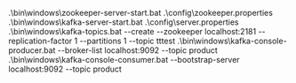 
.\bin\windows\zookeeper-server-start.bat .\config\zookeeper.properties
.\bin\windows\kafka-server-start.bat .\config\server.properties
.\bin\windows\kafka-topics.bat --create --zookeeper localhost:2181 --replication-factor 1 --partitions 1 --topic tttest
.\bin\windows\kafka-console-producer.bat --broker-list localhost:9092 --topic product
.\bin\windows\kafka-console-consumer.bat --bootstrap-server localhost:9092 --topic product
